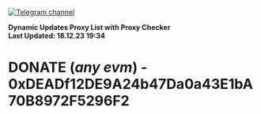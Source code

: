 [![Telegram channel](https://img.shields.io/endpoint?url=https://runkit.io/damiankrawczyk/telegram-badge/branches/master?url=https://t.me/n4z4v0d)](https://t.me/n4z4v0d) 

**Dynamic Updates Proxy List with Proxy Checker**  
**Last Updated: 18.12.23 19:34**

# DONATE (_any evm_) - 0xDEADf12DE9A24b47Da0a43E1bA70B8972F5296F2

